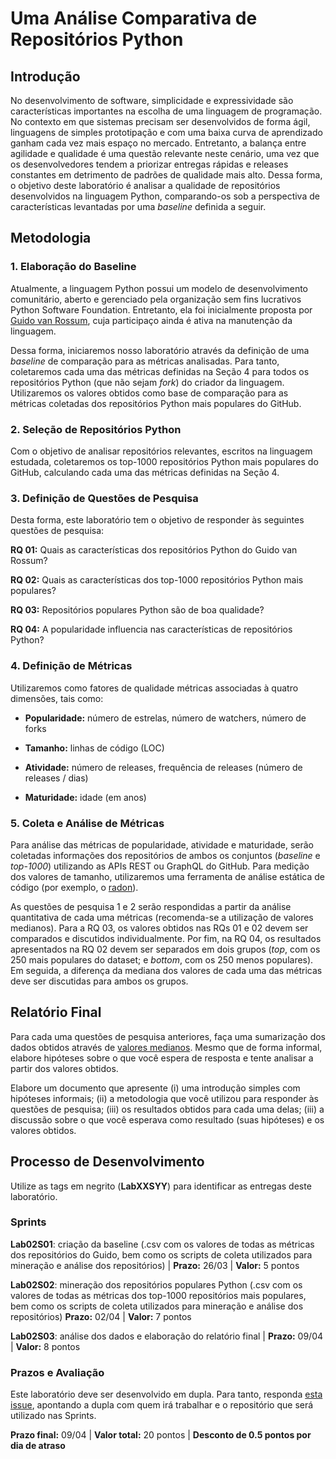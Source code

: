 # Uma Análise Comparativa de Repositórios Python

## Introdução

No desenvolvimento de software, simplicidade e expressividade são características importantes na escolha de uma linguagem de programação. No contexto em que sistemas precisam ser desenvolvidos de forma ágil, linguagens de simples prototipação e com uma baixa curva de aprendizado ganham cada vez mais espaço no mercado. Entretanto, a balança entre agilidade e qualidade é uma questão relevante neste cenário, uma vez que os desenvolvedores tendem a priorizar entregas rápidas e releases constantes em detrimento de padrões de qualidade mais alto. Dessa forma, o objetivo deste laboratório é analisar a qualidade de repositórios desenvolvidos na linguagem Python, comparando-os sob a perspectiva de características levantadas por uma _baseline_ definida a seguir.

## Metodologia

### 1. Elaboração do Baseline

Atualmente, a linguagem Python possui um modelo de desenvolvimento comunitário, aberto e gerenciado pela organização sem fins lucrativos Python Software Foundation. Entretanto, ela foi inicialmente proposta por [Guido van Rossum](https://github.com/gvanrossum), cuja participaço ainda é ativa na manutenção da linguagem.

Dessa forma, iniciaremos nosso laboratório através da definição de uma _baseline_ de comparação para as métricas analisadas. Para tanto, coletaremos cada uma das métricas definidas na Seção 4 para todos os repositórios Python (que não sejam _fork_) do criador da linguagem. Utilizaremos os valores obtidos como base de comparação para as métricas coletadas dos repositórios Python mais populares do GitHub. 

### 2. Seleção de Repositórios Python

Com o objetivo de analisar repositórios relevantes, escritos na linguagem estudada, coletaremos os top-1000 repositórios Python mais populares do GitHub, calculando cada uma das métricas definidas na Seção 4.

### 3. Definição de Questões de Pesquisa

Desta forma, este laboratório tem o objetivo de responder às seguintes questões de pesquisa:

**RQ 01:** Quais as características dos repositórios Python do Guido van Rossum?

**RQ 02:** Quais as características dos top-1000 repositórios Python mais populares?

**RQ 03:** Repositórios populares Python são de boa qualidade?    

**RQ 04:** A popularidade influencia nas características de repositórios Python?

### 4. Definição de Métricas

Utilizaremos como fatores de qualidade métricas associadas à quatro dimensões, tais como: 

* **Popularidade:** número de estrelas, número de watchers, número de forks

* **Tamanho:** linhas de código (LOC)

* **Atividade:** número de releases, frequência de releases (número de releases / dias)

* **Maturidade:** idade (em anos)

### 5. Coleta e Análise de Métricas

Para análise das métricas de popularidade, atividade e maturidade, serão coletadas informações dos repositórios de ambos os conjuntos (_baseline_ e _top-1000_) utilizando as APIs REST ou GraphQL do GitHub. Para medição dos valores de tamanho, utilizaremos uma ferramenta de análise estática de código (por exemplo, o [radon](https://radon.readthedocs.io/en/latest/api.html#module-radon.complexity)). 

As questões de pesquisa 1 e 2 serão respondidas a partir da análise quantitativa de cada uma métricas (recomenda-se a utilização de valores medianos). Para a RQ 03, os valores obtidos nas RQs 01 e 02 devem ser comparados e discutidos individualmente. Por fim, na RQ 04, os resultados apresentados na RQ 02 devem ser separados em dois grupos (_top_, com os 250 mais populares do dataset; e _bottom_, com os 250 menos populares). Em seguida, a diferença da mediana dos valores de cada uma das métricas deve ser discutidas para ambos os grupos.

## Relatório Final

Para cada uma questões de pesquisa anteriores, faça uma sumarização dos dados obtidos através de [valores medianos](https://www.sciencebuddies.org/science-fair-projects/science-fair/summarizing-your-data#meanmedianandmode). Mesmo que de forma informal, elabore hipóteses sobre o que você espera de resposta e tente analisar a partir dos valores obtidos.

Elabore um documento que apresente (i) uma introdução simples com hipóteses informais; (ii) a metodologia que você utilizou para responder às questões de pesquisa; (iii) os resultados obtidos para cada uma delas; (iii) a discussão sobre o que você esperava como resultado (suas hipóteses) e os valores obtidos.  

## Processo de Desenvolvimento

Utilize as tags em negrito (**LabXXSYY**) para identificar as entregas deste laboratório. 

### Sprints

**Lab02S01**: criação da baseline (.csv com os valores de todas as métricas dos repositórios do Guido, bem como os scripts de coleta utilizados para mineração e análise dos repositórios) | **Prazo:** 26/03 | **Valor:** 5 pontos

**Lab02S02**: mineração dos repositórios populares Python (.csv com os valores de todas as métricas dos top-1000 repositórios mais populares, bem como os scripts de coleta utilizados para mineração e análise dos repositórios) **Prazo:** 02/04 | **Valor:** 7 pontos

**Lab02S03**: análise dos dados e elaboração do relatório final | **Prazo:** 09/04 | **Valor:** 8 pontos

### Prazos e Avaliação

Este laboratório deve ser desenvolvido em dupla. Para tanto, responda [esta issue](https://github.com/xavierlaerte/labex-20.1/issues/7), apontando a dupla com quem irá trabalhar e o repositório que será utilizado nas Sprints.

**Prazo final:** 09/04 | **Valor total:** 20 pontos | **Desconto de 0.5 pontos por dia de atraso**
